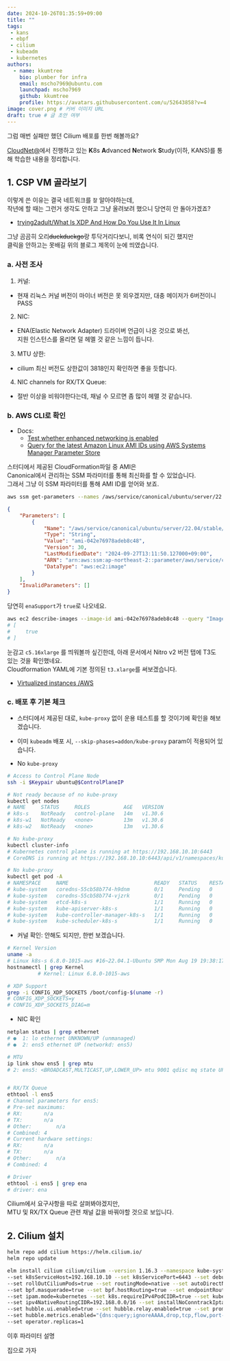 ```yaml
---
date: 2024-10-26T01:35:59+09:00
title: ""
tags:
 - kans
 - ebpf
 - cilium
 - kubeadm
 - kubernetes
authors:
  - name: kkumtree
    bio: plumber for infra
    email: mscho7969@ubuntu.com
    launchpad: mscho7969
    github: kkumtree
    profile: https://avatars.githubusercontent.com/u/52643858?v=4 
image: cover.png # 커버 이미지 URL
draft: true # 글 초안 여부
---
```


그럼 매번 실패만 했던 Cilium 배포를 한번 해볼까요?  

[CloudNet@](https://gasidaseo.notion.site/CloudNet-Blog-c9dfa44a27ff431dafdd2edacc8a1863)에서 진행하고 있는 **K**8s **A**dvanced **N**etwork **S**tudy(이하, KANS)를 통해 학습한 내용을 정리합니다.  

## 1. CSP VM 골라보기  

이렇게 쓴 이유는 결국 네트워크를 `잘` 알아야하는데,  
작년에 할 때는 그런거 생각도 안하고 그냥 올려보려 했으니 당연히 안 돌아가겠죠?  

- [trying2adult/What Is XDP And How Do You Use It In Linux](https://trying2adult.com/what-is-xdp-and-how-do-you-use-it-in-linux-amazon-ec2-example/)  

그냥 곰곰히 오리~~duckduckgo~~랑 투닥거리다보니, 비록 연식이 되긴 했지만  
클릭을 안하고는 못배길 위의 블로그 제목이 눈에 띄였습니다.  

### a. 사전 조사  

1. 커널:  
  - 현재 리눅스 커널 버전이 마이너 버전은 못 외우겠지만, 대충 메이저가 6버전이니 PASS
2. NIC:  
  - ENA(Elastic Network Adapter) 드라이버 언급이 나온 것으로 봐선,  
    지원 인스턴스를 올리면 덜 헤멜 것 같은 느낌이 듭니다.  
3. MTU 상한: 
  - cilium 최신 버전도 상한값이 3818인지 확인하면 좋을 듯합니다. 
4. NIC channels for RX/TX Queue:  
  - 절반 이상을 비워야한다는데, 채널 수 모르면 좀 많이 헤맬 것 같습니다.  

### b. AWS CLI로 확인 

- Docs:  
  - [Test whether enhanced networking is enabled](https://docs.aws.amazon.com/AWSEC2/latest/UserGuide/enhanced-networking-ena.html#test-enhanced-networking-ena)  
  - [Query for the latest Amazon Linux AMI IDs using AWS Systems Manager Parameter Store](https://aws.amazon.com/blogs/compute/query-for-the-latest-amazon-linux-ami-ids-using-aws-systems-manager-parameter-store/)

스터디에서 제공된 CloudFormation파일 중 AMI은  
Canonical에서 관리하는 SSM 파라미터를 통해 최신화를 할 수 있었습니다.  
그래서 그냥 이 SSM 파라미터를 통해 AMI ID를 얻어와 보죠.  

```bash
aws ssm get-parameters --names /aws/service/canonical/ubuntu/server/22.04/stable/current/amd64/hvm/ebs-gp2/ami-id --region ap-northeast-2
```

```json
{
    "Parameters": [
        {
            "Name": "/aws/service/canonical/ubuntu/server/22.04/stable/current/amd64/hvm/ebs-gp2/ami-id",
            "Type": "String",
            "Value": "ami-042e76978adeb8c48",
            "Version": 30,
            "LastModifiedDate": "2024-09-27T13:11:50.127000+09:00",
            "ARN": "arn:aws:ssm:ap-northeast-2::parameter/aws/service/canonical/ubuntu/server/22.04/stable/current/amd64/hvm/ebs-gp2/ami-id",
            "DataType": "aws:ec2:image"
        }
    ],
    "InvalidParameters": []
}
```

당연히 `enaSupport`가 `true`로 나오네요. 

```bash
aws ec2 describe-images --image-id ami-042e76978adeb8c48 --query "Images[].EnaSupport"
# [
#     true
# ]
```

눈감고 `c5.16xlarge` 를 띄워볼까 싶긴한데, 아래 문서에서 Nitro v2 버전 탭에 T3도 있는 것을 확인했네요.  
Cloudformation YAML에 기본 정의된 `t3.xlarge`를 써보겠습니다.  
- [Virtualized instances
/AWS](https://docs.aws.amazon.com/ec2/latest/instancetypes/ec2-nitro-instances.html#nitro-instance-types)

### c. 배포 후 기본 체크  

- 스터디에서 제공된 대로, `kube-proxy` 없이 운용 테스트를 할 것이기에 확인을 해보겠습니다.  
- 이미 `kubeadm` 배포 시, `--skip-phases=addon/kube-proxy` param이 적용되어 있습니다.  

- No `kube-proxy`  

```bash
# Access to Control Plane Node
ssh -i $Keypair ubuntu@$ControlPlaneIP  

# Not ready because of no kube-proxy 
kubectl get nodes
# NAME     STATUS     ROLES           AGE   VERSION
# k8s-s    NotReady   control-plane   14m   v1.30.6
# k8s-w1   NotReady   <none>          13m   v1.30.6
# k8s-w2   NotReady   <none>          13m   v1.30.6

# No kube-proxy
kubectl cluster-info
# Kubernetes control plane is running at https://192.168.10.10:6443
# CoreDNS is running at https://192.168.10.10:6443/api/v1/namespaces/kube-system/services/kube-dns:dns/proxy

# No kube-proxy  
kubectl get pod -A
# NAMESPACE     NAME                            READY   STATUS    RESTARTS   AGE
# kube-system   coredns-55cb58b774-h9dnm        0/1     Pending   0          14m
# kube-system   coredns-55cb58b774-vjzrk        0/1     Pending   0          14m
# kube-system   etcd-k8s-s                      1/1     Running   0          14m
# kube-system   kube-apiserver-k8s-s            1/1     Running   0          14m
# kube-system   kube-controller-manager-k8s-s   1/1     Running   0          14m
# kube-system   kube-scheduler-k8s-s            1/1     Running   0          14m
```

- 커널 확인: 안해도 되지만, 한번 보겠습니다.  

```bash
# Kernel Version
uname -a
# Linux k8s-s 6.8.0-1015-aws #16~22.04.1-Ubuntu SMP Mon Aug 19 19:38:17 UTC 2024 x86_64 x86_64 x86_64 GNU/Linux
hostnamectl | grep Kernel
          # Kernel: Linux 6.8.0-1015-aws

# XDP Support
grep -i CONFIG_XDP_SOCKETS /boot/config-$(uname -r)
# CONFIG_XDP_SOCKETS=y
# CONFIG_XDP_SOCKETS_DIAG=m
```

- NIC 확인  

```bash
netplan status | grep ethernet
# ●  1: lo ethernet UNKNOWN/UP (unmanaged)
# ●  2: ens5 ethernet UP (networkd: ens5)

# MTU
ip link show ens5 | grep mtu
# 2: ens5: <BROADCAST,MULTICAST,UP,LOWER_UP> mtu 9001 qdisc mq state UP mode DEFAULT group default qlen 1000


# RX/TX Queue
ethtool -l ens5
# Channel parameters for ens5:
# Pre-set maximums:
# RX:		n/a
# TX:		n/a
# Other:		n/a
# Combined:	4
# Current hardware settings:
# RX:		n/a
# TX:		n/a
# Other:		n/a
# Combined:	4

# Driver
ethtool -i ens5 | grep ena
# driver: ena
```

Cilium에서 요구사항을 따로 살펴봐야겠지만,  
MTU 및 RX/TX Queue 관련 채널 값을 바꿔야할 것으로 보입니다.  

## 2. Cilium 설치

```bash  
helm repo add cilium https://helm.cilium.io/
helm repo update

elm install cilium cilium/cilium --version 1.16.3 --namespace kube-system \
--set k8sServiceHost=192.168.10.10 --set k8sServicePort=6443 --set debug.enabled=true \
--set rollOutCiliumPods=true --set routingMode=native --set autoDirectNodeRoutes=true \
--set bpf.masquerade=true --set bpf.hostRouting=true --set endpointRoutes.enabled=true \
--set ipam.mode=kubernetes --set k8s.requireIPv4PodCIDR=true --set kubeProxyReplacement=true \
--set ipv4NativeRoutingCIDR=192.168.0.0/16 --set installNoConntrackIptablesRules=true \
--set hubble.ui.enabled=true --set hubble.relay.enabled=true --set prometheus.enabled=true --set operator.prometheus.enabled=true --set hubble.metrics.enableOpenMetrics=true \
--set hubble.metrics.enabled="{dns:query;ignoreAAAA,drop,tcp,flow,port-distribution,icmp,httpV2:exemplars=true;labelsContext=source_ip\,source_namespace\,source_workload\,destination_ip\,destination_namespace\,destination_workload\,traffic_direction}" \
--set operator.replicas=1
```

이후 파라미터 설명

집으로 가자